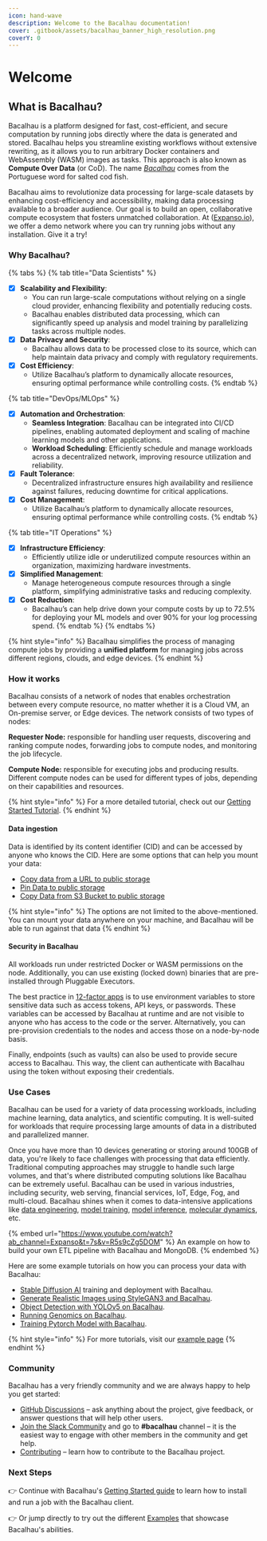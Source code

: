 ```yaml
---
icon: hand-wave
description: Welcome to the Bacalhau documentation!
cover: .gitbook/assets/bacalhau_banner_high_resolution.png
coverY: 0
---
```


# Welcome

## What is Bacalhau?

Bacalhau is a platform designed for fast, cost-efficient, and secure computation by running jobs directly where the data is generated and stored. Bacalhau helps you streamline existing workflows without extensive rewriting, as it allows you to run arbitrary Docker containers and WebAssembly (WASM) images as tasks. This approach is also known as **Compute Over Data** (or CoD). The name [_Bacalhau_](https://translate.google.com/?sl=pt\&tl=en\&text=bacalhau\&op=translate) comes from the Portuguese word for salted cod fish.

Bacalhau aims to revolutionize data processing for large-scale datasets by enhancing cost-efficiency and accessibility, making data processing available to a broader audience. Our goal is to build an open, collaborative compute ecosystem that fosters unmatched collaboration. At ([Expanso.io](https://expanso.io)), we offer a demo network where you can try running jobs without any installation. Give it a try!

### Why Bacalhau?

{% tabs %}
{% tab title="Data Scientists" %}
* [x] **Scalability and Flexibility**:
  * You can run large-scale computations without relying on a single cloud provider, enhancing flexibility and potentially reducing costs.
  * Bacalhau enables distributed data processing, which can significantly speed up analysis and model training by parallelizing tasks across multiple nodes.
* [x] **Data Privacy and Security**:
  * Bacalhau allows data to be processed close to its source, which can help maintain data privacy and comply with regulatory requirements.
* [x] **Cost Efficiency**:
  * Utilize Bacalhau’s platform to dynamically allocate resources, ensuring optimal performance while controlling costs.
{% endtab %}

{% tab title="DevOps/MLOps" %}
* [x] **Automation and Orchestration**:
  * **Seamless Integration**: Bacalhau can be integrated into CI/CD pipelines, enabling automated deployment and scaling of machine learning models and other applications.
  * **Workload Scheduling**: Efficiently schedule and manage workloads across a decentralized network, improving resource utilization and reliability.
* [x] **Fault Tolerance**:
  * Decentralized infrastructure ensures high availability and resilience against failures, reducing downtime for critical applications.
* [x] **Cost Management**:
  * Utilize Bacalhau’s platform to dynamically allocate resources, ensuring optimal performance while controlling costs.
{% endtab %}

{% tab title="IT Operations" %}
* [x] **Infrastructure Efficiency**:
  * Efficiently utilize idle or underutilized compute resources within an organization, maximizing hardware investments.
* [x] **Simplified Management**:
  * Manage heterogeneous compute resources through a single platform, simplifying administrative tasks and reducing complexity.
* [x] **Cost Reduction**:
  * Bacalhau’s can help drive down your compute costs by up to 72.5% for deploying your ML models and over 90% for your log processing spend.
{% endtab %}
{% endtabs %}

{% hint style="info" %}
Bacalhau simplifies the process of managing compute jobs by providing a **unified platform** for managing jobs across different regions, clouds, and edge devices.
{% endhint %}

### How it works

Bacalhau consists of a network of nodes that enables orchestration between every compute resource, no matter whether it is a Cloud VM, an On-premise server, or Edge devices. The network consists of two types of nodes:

**Requester Node:** responsible for handling user requests, discovering and ranking compute nodes, forwarding jobs to compute nodes, and monitoring the job lifecycle.

**Compute Node:** responsible for executing jobs and producing results. Different compute nodes can be used for different types of jobs, depending on their capabilities and resources.

{% hint style="info" %}
For a more detailed tutorial, check out our [Getting Started Tutorial](broken-reference/).
{% endhint %}

#### Data ingestion

Data is identified by its content identifier (CID) and can be accessed by anyone who knows the CID. Here are some options that can help you mount your data:

* [Copy data from a URL to public storage](examples/data-ingestion/from-url.md)
* [Pin Data to public storage](examples/data-ingestion/pin.md)
* [Copy Data from S3 Bucket to public storage](examples/data-ingestion/s3.md)

{% hint style="info" %}
The options are not limited to the above-mentioned. You can mount your data anywhere on your machine, and Bacalhau will be able to run against that data
{% endhint %}

#### Security in Bacalhau

All workloads run under restricted Docker or WASM permissions on the node. Additionally, you can use existing (locked down) binaries that are pre-installed through Pluggable Executors.

The best practice in [12-factor apps](https://12factor.net/) is to use environment variables to store sensitive data such as access tokens, API keys, or passwords. These variables can be accessed by Bacalhau at runtime and are not visible to anyone who has access to the code or the server. Alternatively, you can pre-provision credentials to the nodes and access those on a node-by-node basis.

Finally, endpoints (such as vaults) can also be used to provide secure access to Bacalhau. This way, the client can authenticate with Bacalhau using the token without exposing their credentials.

### Use Cases

Bacalhau can be used for a variety of data processing workloads, including machine learning, data analytics, and scientific computing. It is well-suited for workloads that require processing large amounts of data in a distributed and parallelized manner.

Once you have more than 10 devices generating or storing around 100GB of data, you're likely to face challenges with processing that data efficiently. Traditional computing approaches may struggle to handle such large volumes, and that's where distributed computing solutions like Bacalhau can be extremely useful. Bacalhau can be used in various industries, including security, web serving, financial services, IoT, Edge, Fog, and multi-cloud. Bacalhau shines when it comes to data-intensive applications like [data engineering](examples/data-engineering/), [model training](examples/model-training/), [model inference](examples/model-inference/), [molecular dynamics](examples/molecular-dynamics/), etc.

{% embed url="https://www.youtube.com/watch?ab_channel=Expanso&t=7s&v=R5s9cZg5DOM" %}
An example on how to build your own ETL pipeline with Bacalhau and MongoDB.
{% endembed %}

Here are some example tutorials on how you can process your data with Bacalhau:

* [Stable Diffusion AI](examples/model-inference/stable-diffusion-checkpoint-inference.md) training and deployment with Bacalhau.
* [Generate Realistic Images using StyleGAN3 and Bacalhau](examples/model-inference/generate-realistic-images-using-stylegan3-and-bacalhau.md).
* [Object Detection with YOLOv5 on Bacalhau](examples/model-inference/object-detection-with-yolov5-on-bacalhau.md).
* [Running Genomics on Bacalhau](examples/molecular-dynamics/genomics-data-generation.md).
* [Training Pytorch Model with Bacalhau](examples/model-training/training-pytorch-model-with-bacalhau.md).

{% hint style="info" %}
For more tutorials, visit our [example page](broken-reference/)
{% endhint %}

### Community

Bacalhau has a very friendly community and we are always happy to help you get started:

* [GitHub Discussions](https://github.com/bacalhau-project/bacalhau/discussions) – ask anything about the project, give feedback, or answer questions that will help other users.
* [Join the Slack Community](https://bit.ly/bacalhau-project-slack) and go to **#bacalhau** channel – it is the easiest way to engage with other members in the community and get help.
* [Contributing](community/ways-to-contribute.md) – learn how to contribute to the Bacalhau project.

### Next Steps

👉 Continue with Bacalhau's [Getting Started guide](broken-reference/) to learn how to install and run a job with the Bacalhau client.

👉 Or jump directly to try out the different [Examples](broken-reference/) that showcase Bacalhau's abilities.
